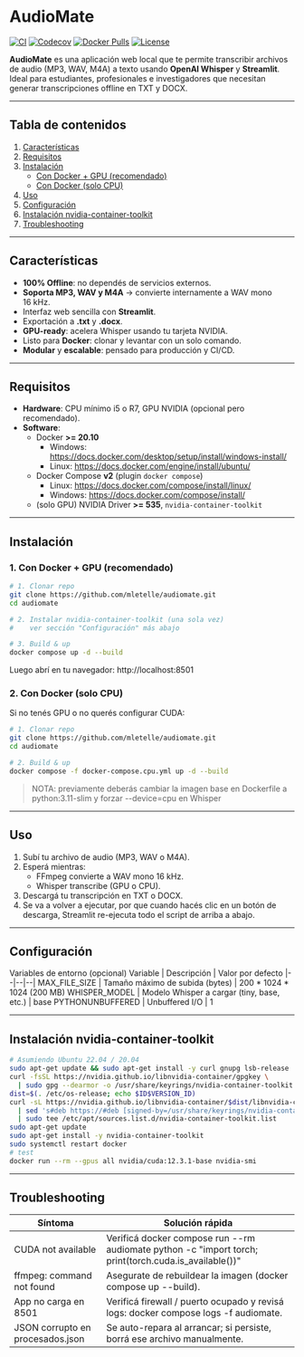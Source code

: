 # AudioMate

[![CI](https://img.shields.io/github/actions/workflow/status/mletelle/audiomate/ci.yml?branch=main)]() 
[![Codecov](https://img.shields.io/codecov/c/github/mletelle/AudioMate/main.svg)](https://codecov.io/gh/mletelle/AudioMate)
[![Docker Pulls](https://img.shields.io/docker/pulls/mletelle/audiomate?cacheSeconds=300)](https://hub.docker.com/r/mletelle/audiomate)
[![License](https://img.shields.io/github/license/mletelle/audiomate)]()

**AudioMate** es una aplicación web local que te permite transcribir archivos de audio (MP3, WAV, M4A) a texto usando **OpenAI Whisper** y **Streamlit**.  
Ideal para estudiantes, profesionales e investigadores que necesitan generar transcripciones offline en TXT y DOCX.

---

## Tabla de contenidos

1. [Características](#-características)  
2. [Requisitos](#-requisitos)  
3. [Instalación](#-instalación)  
   - [Con Docker + GPU (recomendado)](#-con-docker--gpu-recomendado)  
   - [Con Docker (solo CPU)](#-con-docker-solo-cpu)  
4. [Uso](#-uso)  
5. [Configuración](#-configuración)  
6. [Instalación nvidia-container-toolkit](#-instalación-nvidia-container-toolkit)  
7. [Troubleshooting](#-troubleshooting)

---

##  Características

- **100% Offline**: no dependés de servicios externos.  
- **Soporta MP3, WAV y M4A** → convierte internamente a WAV mono 16 kHz.  
- Interfaz web sencilla con **Streamlit**.  
- Exportación a **.txt** y **.docx**.  
- **GPU-ready**: acelera Whisper usando tu tarjeta NVIDIA.  
- Listo para **Docker**: clonar y levantar con un solo comando.  
- **Modular** y **escalable**: pensado para producción y CI/CD.

---

##  Requisitos

- **Hardware**: CPU mínimo i5 o R7, GPU NVIDIA (opcional pero recomendado).  
- **Software**:  
  - Docker **>= 20.10**
     - Windows: https://docs.docker.com/desktop/setup/install/windows-install/
     - Linux: https://docs.docker.com/engine/install/ubuntu/
  - Docker Compose **v2** (plugin `docker compose`)
     - Linux:  https://docs.docker.com/compose/install/linux/
     - Windows: https://docs.docker.com/compose/install/
  - (solo GPU) NVIDIA Driver **>= 535**, `nvidia-container-toolkit`  

---

##  Instalación

### 1. Con Docker + GPU (recomendado)

```bash
# 1. Clonar repo
git clone https://github.com/mletelle/audiomate.git
cd audiomate

# 2. Instalar nvidia-container-toolkit (una sola vez)
#    ver sección "Configuración" más abajo

# 3. Build & up
docker compose up -d --build
````
Luego abrí en tu navegador: http://localhost:8501

### 2. Con Docker (solo CPU)
Si no tenés GPU o no querés configurar CUDA:
```bash
# 1. Clonar repo
git clone https://github.com/mletelle/audiomate.git
cd audiomate

# 2. Build & up
docker compose -f docker-compose.cpu.yml up -d --build
```
>NOTA: previamente deberás cambiar la imagen base en Dockerfile a python:3.11-slim y forzar --device=cpu en Whisper

---
## Uso
1. Subí tu archivo de audio (MP3, WAV o M4A).
2. Esperá mientras:
    - FFmpeg convierte a WAV mono 16 kHz.
    - Whisper transcribe (GPU o CPU).
3. Descargá tu transcripción en TXT o DOCX.
4. Se va a volver a ejecutar, por que cuando hacés clic en un botón de descarga, Streamlit re-ejecuta todo el script de arriba a abajo. 

---
## Configuración
Variables de entorno (opcional)
Variable | Descripción | Valor por defecto
|--|--|--|
MAX_FILE_SIZE | Tamaño máximo de subida (bytes) | 200 * 1024 * 1024 (200 MB)
WHISPER_MODEL | Modelo Whisper a cargar (tiny, base, etc.) | base
PYTHONUNBUFFERED | Unbuffered I/O | 1

---
## Instalación nvidia‑container‑toolkit
````bash
# Asumiendo Ubuntu 22.04 / 20.04
sudo apt-get update && sudo apt-get install -y curl gnupg lsb-release
curl -fsSL https://nvidia.github.io/libnvidia-container/gpgkey \
  | sudo gpg --dearmor -o /usr/share/keyrings/nvidia-container-toolkit.gpg
dist=$(. /etc/os-release; echo $ID$VERSION_ID)
curl -sL https://nvidia.github.io/libnvidia-container/$dist/libnvidia-container.list \
  | sed 's#deb https://#deb [signed-by=/usr/share/keyrings/nvidia-container-toolkit.gpg] https://#' \
  | sudo tee /etc/apt/sources.list.d/nvidia-container-toolkit.list
sudo apt-get update
sudo apt-get install -y nvidia-container-toolkit
sudo systemctl restart docker
# test
docker run --rm --gpus all nvidia/cuda:12.3.1-base nvidia-smi
````

---
## Troubleshooting
Síntoma | Solución rápida
|--|--|
CUDA not available | Verificá docker compose run --rm audiomate python -c "import torch; print(torch.cuda.is_available())"
ffmpeg: command not found | Asegurate de rebuildear la imagen (docker compose up --build).
App no carga en 8501 | Verificá firewall / puerto ocupado y revisá logs: docker compose logs -f audiomate.
JSON corrupto en procesados.json | Se auto-repara al arrancar; si persiste, borrá ese archivo manualmente.
